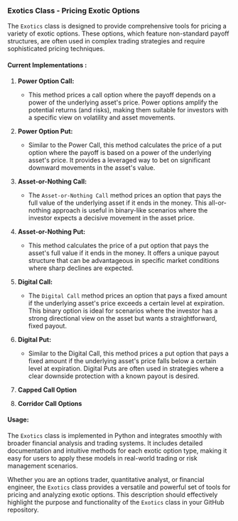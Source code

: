 ### Exotics Class - Pricing Exotic Options

The `Exotics` class is designed to provide comprehensive tools for pricing a variety of exotic options. These options, which feature non-standard payoff structures, are often used in complex trading strategies and require sophisticated pricing techniques.

#### Current Implementations :

1. **Power Option Call:**
   - This method prices a call option where the payoff depends on a power of the underlying asset's price. Power options amplify the potential returns (and risks), making them suitable for investors with a specific view on volatility and asset movements.

2. **Power Option Put:**
   - Similar to the Power Call, this method calculates the price of a put option where the payoff is based on a power of the underlying asset's price. It provides a leveraged way to bet on significant downward movements in the asset's value.

3. **Asset-or-Nothing Call:**
   - The `Asset-or-Nothing Call` method prices an option that pays the full value of the underlying asset if it ends in the money. This all-or-nothing approach is useful in binary-like scenarios where the investor expects a decisive movement in the asset price.

4. **Asset-or-Nothing Put:**
   - This method calculates the price of a put option that pays the asset's full value if it ends in the money. It offers a unique payout structure that can be advantageous in specific market conditions where sharp declines are expected.

5. **Digital Call:**
   - The `Digital Call` method prices an option that pays a fixed amount if the underlying asset's price exceeds a certain level at expiration. This binary option is ideal for scenarios where the investor has a strong directional view on the asset but wants a straightforward, fixed payout.

6. **Digital Put:**
   - Similar to the Digital Call, this method prices a put option that pays a fixed amount if the underlying asset's price falls below a certain level at expiration. Digital Puts are often used in strategies where a clear downside protection with a known payout is desired.

7. **Capped Call Option**
8. **Corridor Call Options**

#### Usage:
The `Exotics` class is implemented in Python and integrates smoothly with broader financial analysis and trading systems. It includes detailed documentation and intuitive methods for each exotic option type, making it easy for users to apply these models in real-world trading or risk management scenarios.

Whether you are an options trader, quantitative analyst, or financial engineer, the `Exotics` class provides a versatile and powerful set of tools for pricing and analyzing exotic options.
This description should effectively highlight the purpose and functionality of the `Exotics` class in your GitHub repository.
